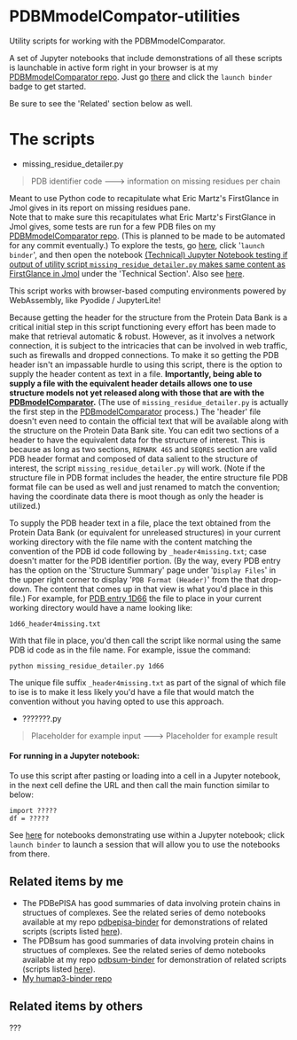 # PDBMmodelCompator-utilities

Utility scripts for working with the PDBMmodelComparator.

A set of Jupyter notebooks that include demonstrations of all these scripts is launchable in active form right in your browser is at my [PDBMmodelComparator repo](https://github.com/fomightez/PDBmodelComparator). Just go [there](https://github.com/fomightez/pdbepisa-binder) and click the `launch binder` badge to get started.

Be sure to see the 'Related' section below as well.


# The scripts

* missing_residue_detailer.py
> PDB identifier code ---> information on missing residues per chain

Meant to use Python code to recapitulate what Eric Martz's FirstGlance in Jmol gives in its report on missing residues pane.  
Note that to make sure this recapitulates what Eric Martz's FirstGlance in Jmol gives, some tests are run for a few PDB files on my [PDBMmodelComparator repo](https://github.com/fomightez/PDBmodelComparator). (This is planned to be made to be automated for any commit eventually.) To explore the tests, go [here](https://github.com/fomightez/PDBmodelComparator), click '`launch binder`', and then open the notebook [(Technical) Jupyter Notebook testing if output of utility script `missing_residue_detailer.py` makes same content as FirstGlance in Jmol](additional_nbs/test_missing_residue_detailer.ipynb) under the 'Technical Section'. Also see [here](https://github.com/fomightez/PDBmodelComparator/tree/main/additional_nbs/tests/README.md).

This script works with browser-based computing environments powered by WebAssembly, like Pyodide / JupyterLite!

Because getting the header for the structure from the Protein Data Bank is a critical initial step in this script functioning every effort has been made to make that retrieval automatic & robust. However, as it involves a network connection, it is subject to the intricacies that can be involved in web traffic, such as firewalls and dropped connections. To make it so getting the PDB header isn't an impassable hurdle to using this script, there is the option to supply the header content as text in a file. **Importantly, being able to supply a file with the equivalent header details allows one to use structure models not yet released along with those that are with the [PDBmodelComparator](https://github.com/fomightez/PDBmodelComparator).** (The use of `missing_residue_detailer.py` is actually the first step in the [PDBmodelComparator](https://github.com/fomightez/PDBmodelComparator) process.) The 'header' file doesn't even need to contain the official text that will be available along with the structure on the Protein Data Bank site. You can edit two sections of a header to have the equivalent data for the structure of interest. This is because as long as two sections, `REMARK 465` and `SEQRES` section are valid PDB header format and composed of data salient to the structure of interest, the script `missing_residue_detailer.py` will work. (Note if the structure file in PDB format includes the header, the entire structure file PDB format file can be used as well and just renamed to match the convention; having the coordinate data there is moot though as only the header is utilized.)

To supply the PDB header text in a file, place the text obtained from the Protein Data Bank (or equivalent for unreleased structures) in your current working directory with the file name with the content matching the convention of the PDB id code following by `_header4missing.txt`; case doesn't matter for the PDB identifier portion. (By the way, every PDB entry has the option on the 'Structure Summary' page under '`Display Files`' in the upper right corner to display '`PDB Format (Header)`' from the that drop-down. The content that comes up in that view is what you'd place in this file.) For example, for [PDB entry 1D66](https://www.rcsb.org/structure/1d66) the file to place in your current working directory would have a name looking like:

```text
1d66_header4missing.txt
```
With that file in place, you'd then call the script like normal using the same PDB id code as in the file name. For example, issue the command:

```text
python missing_residue_detailer.py 1d66
```

The unique file suffix `_header4missing.txt` as part of the signal of which file to ise is to make it less likely you'd have a file that would match the convention without you having opted to use this approach.  




* ???????.py
> Placeholder for example input ---> Placeholder for example result


#### For running in a Jupyter notebook:

To use this script after pasting or loading into a cell in a Jupyter notebook, in the next cell define the URL and then call the main function similar to below:
```
import ?????
df = ?????
```
See [here](https://github.com/fomightez/PDBMmodelCompator) for notebooks demonstrating use within a Jupyter notebook; click `launch binder` to launch a session that will allow you to use the notebooks from there.


Related items by me
-------------------
- The PDBePISA has good summaries of data involving protein chains in structues of complexes. See the related series of demo notebooks available at my repo [pdbepisa-binder](https://github.com/fomightez/pdbepisa-binder) for demonstrations of related scripts (scripts listed [here](https://github.com/fomightez/structurework/tree/master/pdbepisa-utilities)).
- The PDBsum has good summaries of data involving protein chains in structues of complexes. See the related series of demo notebooks available at my repo [pdbsum-binder](https://github.com/fomightez/pdbsum-binder) for demonstration of related scripts (scripts listed [here](https://github.com/fomightez/structurework/tree/master/pdbsum-utilities)).
- [My humap3-binder repo](https://github.com/fomightez/humap3-binder)

## Related items by others

???
